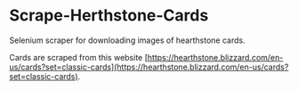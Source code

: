 # Scrape-Herthstone-Cards

Selenium scraper for downloading images of hearthstone cards.

Cards are scraped from this website [https://hearthstone.blizzard.com/en-us/cards?set=classic-cards](https://hearthstone.blizzard.com/en-us/cards?set=classic-cards).
